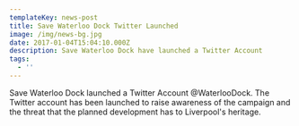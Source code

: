 ```yaml
---
templateKey: news-post
title: Save Waterloo Dock Twitter Launched
image: /img/news-bg.jpg
date: 2017-01-04T15:04:10.000Z
description: Save Waterloo Dock have launched a Twitter Account
tags:
  - ''
---
```

Save Waterloo Dock launched a Twitter Account @WaterlooDock. The Twitter account has been launched to raise awareness of the campaign and the threat that the planned development has to Liverpool's heritage.
